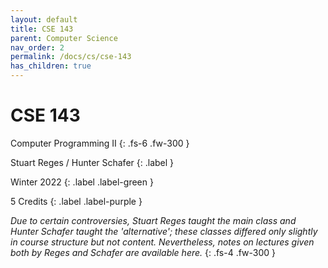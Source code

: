 ```yaml
---
layout: default
title: CSE 143
parent: Computer Science
nav_order: 2
permalink: /docs/cs/cse-143
has_children: true
---
```


# CSE 143

Computer Programming II
{: .fs-6 .fw-300 }

Stuart Reges / Hunter Schafer
{: .label }

Winter 2022
{: .label .label-green }

5 Credits
{: .label .label-purple }

*Due to certain controversies, Stuart Reges taught the main class and Hunter Schafer taught the 'alternative'; these classes differed only slightly in course structure but not content. Nevertheless, notes on lectures given both by Reges and Schafer are available here.*
{: .fs-4 .fw-300 }
